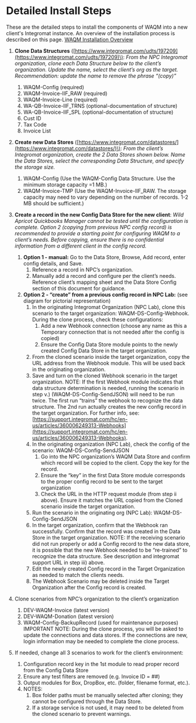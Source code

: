 # Detailed Install Steps

These are the detailed steps to install the components of WAQM into a new client's Integromat instance.   An overview of the installation process is described on this page.   [WAQM Installation Overview](../waqm-overview-1/waqm-installation-overview.md)

1. **Clone Data Structures** \([https://www.integromat.com/udts/197209](https://www.integromat.com/udts/197209)\): _From the NPC Integromat organization, clone each Data Structure below to the client’s organization. Update the name, select the client’s org as the target. Recommendation: update the name to remove the phrase “\(copy\)”_ 

   1. WAQM-Config \(required\) 
   2. WAQM-Invoice-IIF\_RAW \(required\) 
   3. WAQM-Invoice-Line \(required\) 
   4. WA-QB-Invoice-IIF\_TRNS \(optional-documentation of structure\) 
   5. WA-QB-Invoice-IIF\_SPL \(optional-documentation of structure\) 
   6. Cust ID 
   7. Tax Code 
   8. Invoice List

2. **Create new Data Stores** \([https://www.integromat.com/datastores/](https://www.integromat.com/datastores/)\):  _From the client’s Integromat organization, create the 2 Data Stores shown below. Name the Data Stores, select the corresponding Data Structure, and specify the storage size._
   1. WAQM-Config \(Use the WAQM-Config Data Structure. Use the minimum storage capacity =1 MB.\) 
   2. WAQM-Invoice-TMP \(Use the WAQM-Invoice-IIF\_RAW. The storage capacity may need to vary depending on the number of records. 1-2 MB should be sufficient.\)
3. **Create a record in the new Config Data Store for the new client**:  _Wild Apricot Quickbooks Manager cannot be tested until the configuration is complete. Option 2 \(copying from previous NPC config record\) is recommended to provide a starting point for configuring WAQM to a client’s needs. Before copying, ensure there is no confidential information from a different client in the config record._ 
   1. **Option 1 - manual:**  Go to the Data Store, Browse, Add record, enter config details, and Save. 
      1. Reference a record in NPC’s organization. 
      2. Manually add a record and configure per the client’s needs. Reference client’s mapping sheet and the Data Store Config section of this document for guidance.
   2. **Option 2 - “create” from a previous config record in NPC Lab:** \(see diagram for pictorial representation\)
      1. In the originating Integromat Organization \(NPC Lab\), clone this scenario to the target organization: WAQM-DS-Config-Webhook. During the clone process, check these configurations: 
         1. Add a new Webhook connection \(choose any name as this a Temporary connection that is not needed after the config is copied\) 
         2. Ensure the Config Data Store module points to the newly created Config Data Store in the target organization.
      2. From the cloned scenario inside the target organization, copy the URL address from the Webhook module. This will be used back in the originating organization. 
      3. Save and turn on the cloned Webhook scenario in the target organization. NOTE:  If the first Webhook module indicates that data structure determination is needed, running the scenario in step v.\) \(WAQM-DS-Config-SendJSON\) will need to be run twice. The first run “trains” the webhook to recognize the data structure. The 2nd run actually creates the new config record in the target organization. For further info, see: [https://support.integromat.com/hc/en-us/articles/360006249313-Webhooks](https://support.integromat.com/hc/en-us/articles/360006249313-Webhooks).
      4. In the originating organization \(NPC Lab\), check the config of the scenario: WAQM-DS-Config-SendJSON 
         1. Go into the NPC organization’s WAQM Data Store and confirm which record will be copied to the client. Copy the key for the record.
         2. Ensure the “key” in the first Data Store module corresponds to the proper config record to be sent to the target organization
         3. Check the URL in the HTTP request module \(from step ii above\). Ensure it matches the URL copied from the Cloned scenario inside the target organization.
      5. Run the scenario in the originating org \(NPC Lab\): WAQM-DS-Config-SendJSON 
      6. In the target organization, confirm that the Webhook ran successfully. Confirm that the record was created in the Data Store in the target organization. NOTE: If the receiving scenario did not run properly or add a Config record to the new data store, it is possible that the new Webhook needed to be “re-trained” to recognize the data structure. See description and integromat support URL in step iii\) above. 
      7. Edit the newly created Config record in the Target Organization as needed to match the clients needs. 
      8. The Webhook Scenario may be deleted inside the Target Organization after the Config record is created.
4. Clone scenarios from NPC’s organization to the client’s organization 
   1. DEV-WAQM-Invoice \(latest version\) 
   2. DEV-WAQM-Donation \(latest version\) 
   3. WAQM-Config-BackupRecord \(used for maintenance purposes\)      IMPORTANT NOTE: During the clone process, you will be asked to update the connections and data stores. If the connections are new, login information may be needed to complete the clone process.
5. If needed, change all 3 scenarios to work for the client’s environment: 
   1. Configuration record key in the 1st module to read proper record from the Config Data Store 
   2. Ensure any test filters are removed \(e.g. Invoice ID = \#\#\) 
   3. Output modules for Box, DropBox, etc. \(folder, filename format, etc.\).
   4. NOTES: 
      1. Box folder paths must be manually selected after cloning; they cannot be configured through the Data Store. 
      2. If a storage service is not used, it may need to be deleted from the cloned scenario to prevent warnings.

